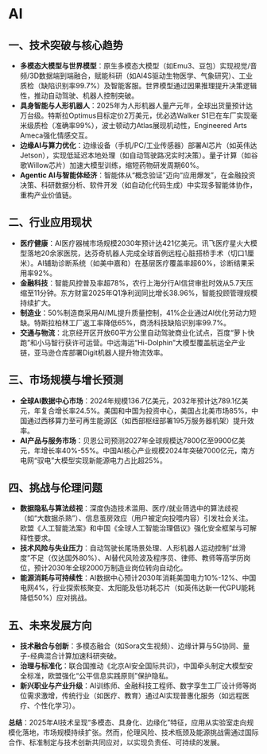 # AI

## 一、技术突破与核心趋势
- **多模态大模型与世界模型**：原生多模态大模型（如Emu3、豆包）实现视觉/音频/3D数据端到端融合，赋能科研（如AI4S驱动生物医学、气象研究）、工业质检（缺陷识别率99.7%）及智能客服。世界模型通过因果推理提升决策逻辑性，推动自动驾驶、机器人控制突破。
- **具身智能与人形机器人**：2025年为人形机器人量产元年，全球出货量预计达万台级。特斯拉Optimus目标定价2万美元，优必选Walker S1已在车厂实现毫米级质检（准确率99%），波士顿动力Atlas展现机动性，Engineered Arts Ameca强化情感交互。
- **边缘AI与算力优化**：边缘设备（手机/PC/工业传感器）部署AI芯片（如英伟达Jetson），实现低延迟本地处理（如自动驾驶路况实时决策）。量子计算（如谷歌Willow芯片）加速大模型训练，缩短药物研发周期60%。
- **Agentic AI与智能体经济**：智能体从“概念验证”迈向“应用爆发”，在金融投资决策、科研数据分析、软件开发（如自动化代码生成）中实现多智能体协作，重构产业价值链。

## 二、行业应用现状
- **医疗健康**：AI医疗器械市场规模2030年预计达421亿美元。讯飞医疗星火大模型落地20余家医院，达芬奇机器人完成全球首例远程心脏搭桥手术（切口1厘米）。AI辅助诊断系统（如美中嘉和）在基层医疗覆盖率超60%，诊断结果采用率92%。
- **金融科技**：智能风控普及率超78%，农行上海分行AI信贷审批时效从5.7天压缩至11分钟。东方财富2025年Q1净利润同比增长38.96%，智能投顾管理规模持续扩大。
- **制造业**：50%制造商采用AI/ML提升质量控制，41%企业通过AI优化劳动力短缺。特斯拉柏林工厂返工率降低65%，商汤科技缺陷识别率99.7%。
- **交通与物流**：北京经开区开放60平方公里自动驾驶商业化试点，百度“萝卜快跑”和小马智行获许可运营。中远海运“Hi-Dolphin”大模型覆盖航运全产业链，亚马逊仓库部署Digit机器人提升物流效率。

## 三、市场规模与增长预测
- **全球AI数据中心市场**：2024年规模136.7亿美元，2032年预计达789.1亿美元，年复合增长率24.5%。美国和中国为投资中心，美国占北美市场85%，中国通过西移算力至可再生能源区（如西部枢纽部署195万服务器机架）提升效率。
- **AI产品与服务市场**：贝恩公司预测2027年全球规模达7800亿至9900亿美元，年增长率40%-55%。中国AI核心产业规模2024年突破7000亿元，南方电网“驭电”大模型实现新能源电力占比超25%。

## 四、挑战与伦理问题
- **数据隐私与算法歧视**：深度伪造技术滥用、医疗/就业筛选中的算法歧视（如“大数据杀熟”）、信息茧房效应（用户被定向投喂内容）引发社会关注。欧盟《人工智能法案》和中国《全球人工智能治理倡议》强化安全框架与可解释性要求。
- **技术风险与失业压力**：自动驾驶长尾场景处理、人形机器人运动控制“丝滑度”不足（仅达国外80%）、AI替代风险波及程序员、律师、教师等高学历岗位，预计2030年全球2000万制造业岗位转向自动化。
- **能源消耗与可持续性**：AI数据中心预计2030年消耗美国电力10%-12%、中国电网4%，行业探索核聚变、太阳能及低功耗芯片（如英伟达新一代GPU能耗降低50%）应对挑战。

## 五、未来发展方向
- **技术融合与创新**：多模态融合（如Sora文生视频）、边缘计算与5G协同、量子-经典混合计算加速科研突破。
- **治理与标准化**：联合国推动《北京AI安全国际共识》，中国牵头制定大模型安全标准，欧盟强化“公平信息实践原则”保护隐私。
- **新兴职业与产业升级**：AI训练师、金融科技工程师、数字孪生工厂设计师等岗位需求激增，传统行业（如医疗、教育）通过AI实现普惠化服务（如远程医疗、个性化学习）。

**总结**：2025年AI技术呈现“多模态、具身化、边缘化”特征，应用从实验室走向规模化落地，市场规模持续扩张。然而，伦理风险、技术瓶颈及能源挑战需通过国际合作、标准制定与技术创新共同应对，以实现负责任、可持续的发展。